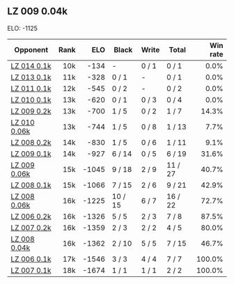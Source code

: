 ## LZ 009 0.04k ##

ELO: -1125

Opponent | Rank | ELO | Black | Write | Total | Win rate
---------|-----:|----:|-------|-------|-------|-------:
[LZ 014 0.1k](LZ%20014%200.1k.md) | 10k | -134 | - | 0 / 1 | 0 / 1 | 0.0%
[LZ 013 0.1k](LZ%20013%200.1k.md) | 11k | -328 | 0 / 1 | - | 0 / 1 | 0.0%
[LZ 011 0.1k](LZ%20011%200.1k.md) | 12k | -545 | 0 / 2 | - | 0 / 2 | 0.0%
[LZ 010 0.1k](LZ%20010%200.1k.md) | 13k | -620 | 0 / 1 | 0 / 3 | 0 / 4 | 0.0%
[LZ 009 0.2k](LZ%20009%200.2k.md) | 13k | -700 | 1 / 5 | 0 / 2 | 1 / 7 | 14.3%
[LZ 010 0.06k](LZ%20010%200.06k.md) | 13k | -744 | 1 / 5 | 0 / 8 | 1 / 13 | 7.7%
[LZ 008 0.2k](LZ%20008%200.2k.md) | 14k | -830 | 1 / 5 | 0 / 6 | 1 / 11 | 9.1%
[LZ 009 0.1k](LZ%20009%200.1k.md) | 14k | -927 | 6 / 14 | 0 / 5 | 6 / 19 | 31.6%
[LZ 009 0.06k](LZ%20009%200.06k.md) | 15k | -1045 | 9 / 18 | 2 / 9 | 11 / 27 | 40.7%
[LZ 008 0.1k](LZ%20008%200.1k.md) | 15k | -1066 | 7 / 15 | 2 / 6 | 9 / 21 | 42.9%
[LZ 008 0.06k](LZ%20008%200.06k.md) | 16k | -1225 | 10 / 15 | 6 / 7 | 16 / 22 | 72.7%
[LZ 006 0.2k](LZ%20006%200.2k.md) | 16k | -1326 | 5 / 5 | 2 / 3 | 7 / 8 | 87.5%
[LZ 007 0.2k](LZ%20007%200.2k.md) | 16k | -1359 | 2 / 3 | 2 / 2 | 4 / 5 | 80.0%
[LZ 008 0.04k](LZ%20008%200.04k.md) | 16k | -1362 | 2 / 10 | 5 / 5 | 7 / 15 | 46.7%
[LZ 006 0.1k](LZ%20006%200.1k.md) | 17k | -1546 | 3 / 3 | 4 / 4 | 7 / 7 | 100.0%
[LZ 007 0.1k](LZ%20007%200.1k.md) | 18k | -1674 | 1 / 1 | 1 / 1 | 2 / 2 | 100.0%
